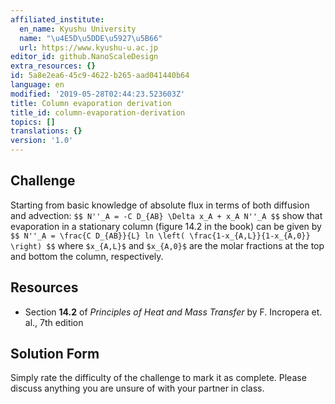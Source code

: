 ```yaml
---
affiliated_institute:
  en_name: Kyushu University
  name: "\u4E5D\u5DDE\u5927\u5B66"
  url: https://www.kyushu-u.ac.jp
editor_id: github.NanoScaleDesign
extra_resources: {}
id: 5a8e2ea6-45c9-4622-b265-aad041440b64
language: en
modified: '2019-05-28T02:44:23.523603Z'
title: Column evaporation derivation
title_id: column-evaporation-derivation
topics: []
translations: {}
version: '1.0'
---
```


## Challenge
Starting from basic knowledge of absolute flux in terms of both diffusion and advection:
`$$
    N''_A = -C D_{AB} \Delta x_A + x_A N''_A
$$`
show that evaporation in a stationary column (figure 14.2 in the book) can be given by
`$$
    N''_A = \frac{C D_{AB}}{L} ln \left( \frac{1-x_{A,L}}{1-x_{A,0}} \right)
$$`
where `$x_{A,L}$` and `$x_{A,0}$` are the molar fractions at the top and bottom the column, respectively.


## Resources

- Section **14.2** of *Principles of Heat and Mass Transfer* by F. Incropera et. al., 7th edition

## Solution Form
Simply rate the difficulty of the challenge to mark it as complete.
Please discuss anything you are unsure of with your partner in class.
